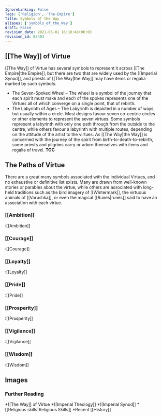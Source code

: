 ```yaml
---
IgnoreLinking: False
Tags: ['Religion', 'The-Empire']
Title: Symbols of the Way
aliases: ['Symbols_of_the_Way']
draft: False
revision_date: 2021-03-01 16:10:48+00:00
revision_id: 82493
---
```


## [[The Way]] of Virtue
[[The Way]] of Virtue has several symbols to represent it across [[The Empire|the Empire]], but there are two that are widely used by the [[Imperial Synod]], and priests of [[The Way|the Way]] may have items or regalia marked by such symbols.
* The Seven-Spoked Wheel – The wheel is a symbol of the journey that each spirit must make and each of the spokes represents one of the Virtues all of which converge on a single point, that of rebirth.
* The Labyrinth of Ages – The Labyrinth is depicted in a number of ways, but usually within a circle. Most designs favour seven co-centric circles or other elements to represent the seven virtues. Some symbols represent a labyrinth with only one path through from the outside to the centre, while others favour a labyrinth with multiple routes, depending on the attitude of the artist to the virtues. 
As [[The Way|the Way]] is concerned with the journey of the spirit from birth-to-death-to-rebirth, some priests and pilgrims carry or adorn themselves with items and regalia of travel.
__TOC__
## The Paths of Virtue
There are a great many symbols associated with the individual Virtues, and no exhaustive or definitive list exists. Many are drawn from well-known stories or parables about the virtue, while others are associated with long-held traditions such as the bird imagery of [[Wintermark]], the virtuous animals of [[Varushka]], or even the magical [[Runes|runes]] said to have an association with each virtue. 
### [[Ambition]]
:[[Ambition]]
### [[Courage]]
:[[Courage]]
### [[Loyalty]]
:[[Loyalty]]
### [[Pride]]
:[[Pride]]
### [[Prosperity]]
:[[Prosperity]]
### [[Vigilance]]
:[[Vigilance]]
### [[Wisdom]]
:[[Wisdom]]
## Images
### Further Reading
*[[The Way]] of Virtue
*[[Imperial Theology]]
*[[Imperial Synod]]
*[[Religious skills|Religious Skills]]
*Recent [[History]]